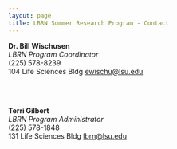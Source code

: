 ```yaml
---
layout: page
title: LBRN Summer Research Program - Contact
---
```


<style>
  .page p { width: 20%;}
</style>

**Dr. Bill Wischusen**<br>
*LBRN Program Coordinator*<br>
(225) 578-8239<br>
104 Life Sciences Bldg
[ewischu@lsu.edu][1]

<br>
<br>

**Terri Gilbert**<br>
*LBRN Program Administrator*<br>
(225) 578-1848<br>
131 Life Sciences Bldg
[lbrn@lsu.edu][2]

[1]: mailto:ewischu@lsu.edu
[2]: mailto:tgilbert@lsu.edu